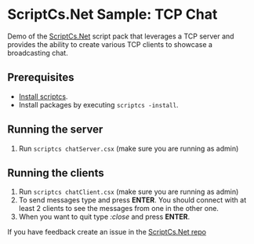 # ScriptCs.Net Sample: TCP Chat
Demo of the [ScriptCs.Net](https://github.com/dschenkelman/scriptcs-net) script pack that leverages a TCP server and provides the ability to create various TCP clients to showcase a broadcasting chat.

## Prerequisites
* [Install scriptcs](https://github.com/scriptcs/scriptcs-samples/blob/master/README.md).
* Install packages by executing `scriptcs -install`.

## Running the server
1. Run `scriptcs chatServer.csx` (make sure you are running as admin)

## Running the clients
1. Run `scriptcs chatClient.csx` (make sure you are running as admin)
2. To send messages type and press **ENTER**. You should connect with at least 2 clients to see the messages from one in the other one.
3. When you want to quit type *:close* and press **ENTER**.

If you have feedback create an issue in the [ScriptCs.Net repo](https://github.com/dschenkelman/scriptcs-net/issues/1)
